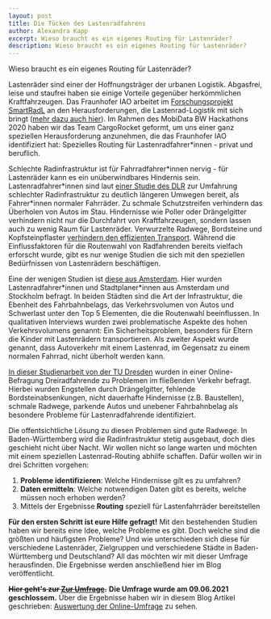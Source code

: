 ```yaml
---
layout: post
title: Die Tücken des Lastenradfahrens
author: Alexandra Kapp
excerpt: Wieso braucht es ein eigenes Routing für Lastenräder?
description: Wieso braucht es ein eigenes Routing für Lastenräder?
---
```

Wieso braucht es ein eigenes Routing für Lastenräder?

Lastenräder sind einer der Hoffnungsträger der urbanen Logistik. Abgasfrei, leise und staufrei haben sie einige Vorteile gegenüber herkömmlichen Kraftfahrzeugen. Das Fraunhofer IAO arbeitet im [Forschungsprojekt SmartRadL](https://www.iao.fraunhofer.de/de/presse-und-medien/aktuelles/echtzeit-tourenplanung-fuer-urbane-lastenradverkehre.html) an den Herausforderungen, die Lastenrad-Logistik mit sich bringt ([mehr dazu auch hier](https://blog.iao.fraunhofer.de/pop-up-radwege-und-co-verhilft-die-corona-pandemie-der-lastenradlogistik-zum-durchbruch/)).
Im Rahmen des MobiData BW Hackathons 2020 haben wir das Team CargoRocket geformt, um uns einer ganz speziellen Herausforderung anzunehmen, die das Fraunhofer IAO identifiziert hat: Spezielles Routing für Lastenradfahrer*innen - privat und beruflich.

Schlechte Radinfrastruktur ist für Fahrradfahrer\*innen nervig - für Lastenräder kann es ein unüberwindbares Hindernis sein. Lastenradfahrer\*innen sind laut [einer Studie des DLR](https://elib.dlr.de/129462/1/190527_DLR_Broschuere_DINA4_Online.pdf) zur Umfahrung schlechter Radinfrastruktur zu deutlich längeren Umwegen bereit, als Fahrer\*innen normaler Fahrräder. Zu schmale Schutzstreifen verhindern das Überholen von Autos im Stau. Hindernisse wie Poller oder Drängelgitter verhindern nicht nur die Durchfahrt von Kraftfahrzeugen, sondern lassen auch zu wenig Raum für Lastenräder. Verwurzelte Radwege, Bordsteine und Kopfsteinpflaster [verhindern den effizienten Transport](https://www.sciencedirect.com/science/article/pii/S2352146519301267). Während die Einflussfaktoren für die Routenwahl von Radfahrenden bereits vielfach erforscht wurde, gibt es nur wenige Studien die sich mit den speziellen Bedürfnissen von Lastenrädern beschäftigen.

Eine der wenigen Studien ist [diese aus Amsterdam](https://onlinelibrary.wiley.com/doi/full/10.1111/ajes.12332). Hier wurden Lastenradfahrer*innen und Stadtplaner\*innen aus Amsterdam und Stockholm befragt. In beiden Städten sind die Art der Infrastruktur, die Ebenheit des Fahrbahnbelags, das Verkehrsvolumen von Autos und Schwerlast unter den Top 5 Elementen, die die Routenwahl beeinflussen. In qualitativen Interviews wurden zwei problematische Aspekte des hohen Verkehrsvolumens genannt: Ein Sicherheitsproblem, besonders für Eltern die Kinder mit Lastenrädern transportieren. Als zweiter Aspekt wurde genannt, dass Autoverkehr mit einem Lastenrad, im Gegensatz zu einem normalen Fahrrad, nicht überholt werden kann.

[In dieser Studienarbeit von der TU Dresden](https://repository.difu.de/jspui/bitstream/difu/242634/1/DS1599.pdf) wurden in einer Online-Befragung Dreiradfahrende zu Problemen im fließenden Verkehr befragt. Hierbei wurden Engstellen durch Drängelgitter, fehlende Bordsteinabsenkungen, nicht dauerhafte Hindernisse (z.B. Baustellen), schmale Radwege, parkende Autos und unebener Fahrbahnbelag als besondere Probleme für Lastenradfahrende identifiziert.

Die offentsichtliche Lösung zu diesen Problemen sind gute Radwege. In Baden-Württemberg wird die Radinfrastruktur stetig ausgebaut, doch dies geschieht nicht über Nacht. Wir wollen nicht so lange warten und möchten mit einem speziellen Lastenrad-Routing abhilfe schaffen. Dafür wollen wir in drei Schritten vorgehen:

1. **Probleme identifizieren**: Welche Hindernisse gilt es zu umfahren?
2. **Daten ermitteln**: Welche notwendigen Daten gibt es bereits, welche müssen noch erhoben werden?
3. Mittels der Ergebnisse **Routing** speziell für Lastenfahrräder bereitstellen

**Für den ersten Schritt ist eure Hilfe gefragt!** Mit den bestehenden Studien haben wir bereits eine Idee, welche Probleme es gibt. Doch welche sind die größten und häufigsten Probleme? Und wie unterschieden sich diese für verschiedene Lastenräder, Zielgruppen und verschiedene Städte in Baden-Württemberg und Deutschland? All das möchten wir mit dieser Umfrage herausfinden. Die Ergebnisse werden anschließend hier im Blog veröffentlicht.

~~**Hier geht's zur [Zur Umfrage](https://cargorocket.typeform.com/to/fTmr4EC2).**~~
**Die Umfrage wurde am 09.06.2021 geschlossem.**
Über die Ergebnisse haben wir in diesem Blog Artikel geschrieben: [Auswertung der Online-Umfrage](/2021/03/23/survey.html) zu sehen.

